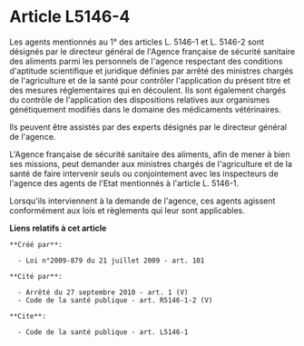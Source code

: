 # Article L5146-4

Les agents mentionnés au 1° des articles L. 5146-1 et L. 5146-2 sont désignés par le directeur général de l'Agence française
de sécurité sanitaire des aliments parmi les personnels de l'agence respectant des conditions d'aptitude scientifique et
juridique définies par arrêté des ministres chargés de l'agriculture et de la santé pour contrôler l'application du présent
titre et des mesures réglementaires qui en découlent. Ils sont également chargés du contrôle de l'application des
dispositions relatives aux organismes génétiquement modifiés dans le domaine des médicaments vétérinaires. 

Ils peuvent être assistés par des experts désignés par le directeur général de l'agence.

L'Agence française de sécurité sanitaire des aliments, afin de mener à bien ses missions, peut demander aux ministres chargés
de l'agriculture et de la santé de faire intervenir seuls ou conjointement avec les inspecteurs de l'agence des agents de
l'Etat mentionnés à l'article L. 5146-1. 

Lorsqu'ils interviennent à la demande de l'agence, ces agents agissent conformément aux lois et règlements qui leur sont
applicables.

**Liens relatifs à cet article**

	**Créé par**:

	  - Loi n°2009-879 du 21 juillet 2009 - art. 101

	**Cité par**:

	  - Arrêté du 27 septembre 2010 - art. 1 (V)
	  - Code de la santé publique - art. R5146-1-2 (V)

	**Cite**:

	  - Code de la santé publique - art. L5146-1

